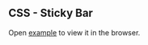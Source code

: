 ## CSS - Sticky Bar 

Open [example](https://damenor.github.io/css-stickybar/) to view it in the browser.